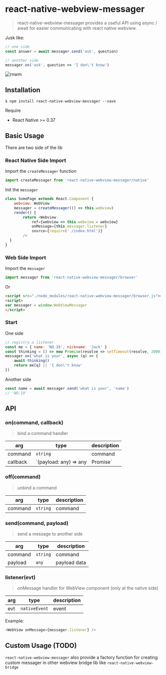 # react-native-webview-messager

> react-native-webview-messager provides a useful API using async / await for easier communicating with react native webview. 

Jusk like:

``` javascript
// one side
const answer = await messager.send('ask', question) 

// another side
messager.on('ask', question => 'I don\'t know')
```

![rnwm](https://cloud.githubusercontent.com/assets/5719833/20641896/1fb6431c-b43d-11e6-83ec-3fe78e49220f.gif)

## Installation

```
$ npm install react-native-webview-messager --save
```

Require

- React Native >= 0.37

## Basic Usage

There are two side of the lib

### React Native Side Import

Import the `createMessager` function

``` javascript
import createMessager from 'react-native-webview-messager/native'
```

Init the `messager`

``` javascript
class SomePage extends React.Component {
    webview: WebView
    messager = createMessager(() => this.webview)
    render() {
        return <Webview
            ref={webview => this.webview = webview}
            onMessage={this.messager.listener}
            source={require('./index.html')}
        />	
  }
}

```

### Web Side Import 

Import the `messager`

``` javascript
import messager from 'react-native-webview-messager/browser'
```

Or 

``` html
<script src="./node_modules/react-native-webview-messager/browser.js"></script>
<script>
var messager = window.WebViewMessager
</script>
```


### Start

One side

``` javascript
// registry a listener
const me = { name: 'NO.19', nickname: 'Jack' }
const thinking = () => new Promise(resolve => setTimeout(resolve, 2000))
messager.on('what is your', async (q) => {
    await thinking()
    return me[q] || 'I don\'t know'
}) 
```

Another side

``` javascript
const name = await messager.send('what is your', 'name')
// 'NO.19'
```


## API

### on(command, callback)

> bind a command handler

| arg | type | description |
| -- | -- | -- |
| command | `string` | command |
| callback | `(payload: any) => any | Promise<any>` | command handler |


### off(command)

> unbind a command

| arg | type | description |
| -- | -- | -- |
| command | `string` | command |

### send(command, payload)

> send a message to another side

| arg | type | description |
| -- | -- | -- |
| command | `string` | command |
| payload | `any` | payload data |

### listener(evt)

> onMessage handler for WebView component (only at the native side)

| arg | type | description |
| -- | -- | -- |
| evt | `nativeEvent` | event |

Example:

``` javascript
<WebView onMessage={messager.listener} />
```

## Custom Usage (TODO)

`react-native-webview-messager` also provide a factory function for creating custom messager in other webview bridge lib like `react-native-webview-bridge`










